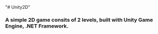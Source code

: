 "# Unity2D" 
### A simple 2D game consits of 2 levels, built with Unity Game Engine, .NET Framework. 
